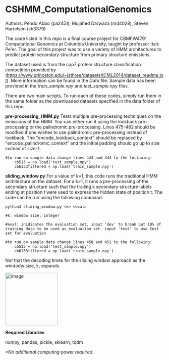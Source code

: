 # CSHMM_ComputationalGenomics
Authors: Pendo Abbo (pa2451), Mujahed Darwaza (md4028), Steven Harrelson (sh3379)

The code listed in this repo is a final course project for CBMFW4791 Computational Genomics at Columbia University, taught by professor Itsik Pe'er. The goal of this project was to use a variety of HMM architectures to predict protein secondary structure from primary structure emissions. 

The dataset used is from the cap7 protein structure classification competition provided by (https://www.princeton.edu/~jzthree/datasets/ICML2014/dataset_readme.txt). More information can be found in the _Data_ file. Sample data has been provided in the _train_sample.npy_ and _test_sample.npy_ files.

There are two main scripts. To run each of these codes, simply run them in the same folder as the downloaded datasets specified in the data folder of this repo.

**pre-processing_HMM.py** Tests multiple pre-processing techniques on the emissions of the HMM. You can either run it using the lookback pre-processing or the palindromic pre-processing. Lines 475-482 should be modified if one wishes to use palindromic pre-processing instead of lookback. The "encode_lookback_context" should be replaced by "encode_palindromic_context" and the initial padding should go up to size instead of size-1.
   
    #to run on sample data change lines 443 and 444 to the following:
        cb513 = np.load('test_sample.npy')
        cb6133filtered = np.load('train_sample.npy')


**sliding_window.py** For a value of k=1, this code runs the traditional HMM architecture on the dataset. For a k>1, it runs a pre-processing of the secondary structure such that the trailing k secondary structure labels ending at position t were used to express the hidden state of position t. The code can be run using the following command:
    
    python3 sliding_window.py <k> <eval>
    
    #k: window size, integer
    
    #eval: inidicates the evaluation set. input 'dev' to break out 10% of training data to be used as evaluation set. input 'test' to use test set for evaluation
    
    #to run on sample data change lines 450 and 451 to the following:
        cb513 = np.load('test_sample.npy')
        cb6133filtered = np.load('train_sample.npy')

Not that the decoding times for the sliding window approach as the windodw size, k, expands.

<img width="166" alt="image" src="https://user-images.githubusercontent.com/88948596/167264499-13cf031e-aecc-42e3-b71e-0ec871d676bc.png">

**Required Libraries**

numpy, pandas, pickle, sklearn, tqdm

_*No additional computing power required._
